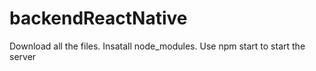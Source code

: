 # backendReactNative
Download all the files.
Insatall node_modules.
Use npm start to start the server

